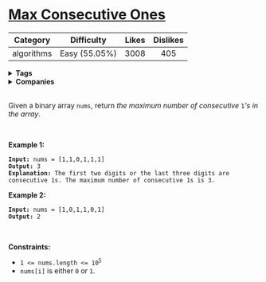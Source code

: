 # [Max Consecutive Ones](https://leetcode.com/problems/max-consecutive-ones/description/)

| Category | Difficulty | Likes | Dislikes |
| :------: | :--------: | :---: | :------: |
| algorithms | Easy (55.05%) | 3008 | 405 |

<details>
  <summary><strong>Tags</strong></summary>

  [array](https://leetcode.com/tag/array)

</details>

<details>
  <summary><strong>Companies</strong></summary>

  google

</details>
<br />
<p>Given a binary array <code>nums</code>, return <em>the maximum number of consecutive </em><code>1</code><em>'s in the array</em>.</p>

<p>&nbsp;</p>
<p><strong>Example 1:</strong></p>

<pre><code><strong>Input:</strong> nums = [1,1,0,1,1,1]
<strong>Output:</strong> 3
<strong>Explanation:</strong> The first two digits or the last three digits are consecutive 1s. The maximum number of consecutive 1s is 3.</code></pre>

<p><strong>Example 2:</strong></p>

<pre><code><strong>Input:</strong> nums = [1,0,1,1,0,1]
<strong>Output:</strong> 2</code></pre>

<p>&nbsp;</p>
<p><strong>Constraints:</strong></p>

<ul>
  <li><code>1 &lt;= nums.length &lt;= 10<sup>5</sup></code></li>
  <li><code>nums[i]</code> is either <code>0</code> or <code>1</code>.</li>
</ul>

